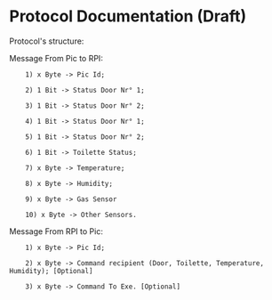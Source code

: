 # Protocol Documentation (Draft)

Protocol's structure:

Message From Pic to RPI:

        1) x Byte -> Pic Id;

        2) 1 Bit -> Status Door Nr° 1;

        3) 1 Bit -> Status Door Nr° 2;

        4) 1 Bit -> Status Door Nr° 1;

        5) 1 Bit -> Status Door Nr° 2;

        6) 1 Bit -> Toilette Status;

        7) x Byte -> Temperature;

        8) x Byte -> Humidity;

        9) x Byte -> Gas Sensor

        10) x Byte -> Other Sensors.

Message From RPI to Pic:

        1) x Byte -> Pic Id;

        2) x Byte -> Command recipient (Door, Toilette, Temperature, Humidity); [Optional]

        3) x Byte -> Command To Exe. [Optional]